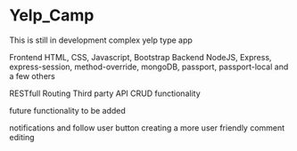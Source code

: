 # Yelp_Camp
This is still in development
complex yelp type app

Frontend HTML, CSS, Javascript, Bootstrap
Backend NodeJS, Express, express-session, method-override, mongoDB, passport, passport-local and a few others

RESTfull Routing
Third party API
CRUD functionality

future functionality to be added

notifications and follow user button
creating a more user friendly comment editing

